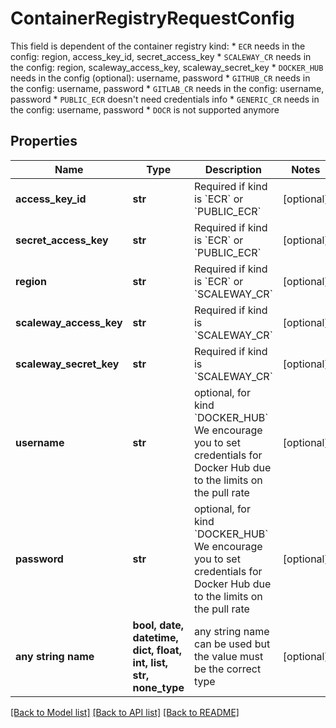 # ContainerRegistryRequestConfig

This field is dependent of the container registry kind: * `ECR` needs in the config: region, access_key_id, secret_access_key * `SCALEWAY_CR` needs in the config: region, scaleway_access_key, scaleway_secret_key * `DOCKER_HUB` needs in the config (optional): username, password * `GITHUB_CR` needs in the config: username, password * `GITLAB_CR` needs in the config: username, password * `PUBLIC_ECR` doesn't need credentials info * `GENERIC_CR` needs in the config: username, password * `DOCR` is not supported anymore 

## Properties
Name | Type | Description | Notes
------------ | ------------- | ------------- | -------------
**access_key_id** | **str** | Required if kind is &#x60;ECR&#x60; or &#x60;PUBLIC_ECR&#x60; | [optional] 
**secret_access_key** | **str** | Required if kind is &#x60;ECR&#x60; or &#x60;PUBLIC_ECR&#x60; | [optional] 
**region** | **str** | Required if kind is &#x60;ECR&#x60; or &#x60;SCALEWAY_CR&#x60; | [optional] 
**scaleway_access_key** | **str** | Required if kind is &#x60;SCALEWAY_CR&#x60; | [optional] 
**scaleway_secret_key** | **str** | Required if kind is &#x60;SCALEWAY_CR&#x60; | [optional] 
**username** | **str** | optional, for kind &#x60;DOCKER_HUB&#x60;   We encourage you to set credentials for Docker Hub due to the limits on the pull rate  | [optional] 
**password** | **str** | optional, for kind &#x60;DOCKER_HUB&#x60;   We encourage you to set credentials for Docker Hub due to the limits on the pull rate  | [optional] 
**any string name** | **bool, date, datetime, dict, float, int, list, str, none_type** | any string name can be used but the value must be the correct type | [optional]

[[Back to Model list]](../README.md#documentation-for-models) [[Back to API list]](../README.md#documentation-for-api-endpoints) [[Back to README]](../README.md)


